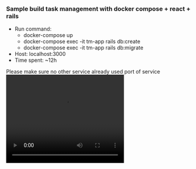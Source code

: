 ### Sample build task management with docker compose + react + rails
- Run command: 
  - docker-compose up
  - docker-compose exec -it tm-app rails db:create
  - docker-compose exec -it tm-app rails db:migrate
- Host: localhost:3000
- Time spent: ~12h

Please make sure no other service already used port of service
<video width="320" height="240" controls>
  <source src="./demo.mov" type="video/mov">
</video>
